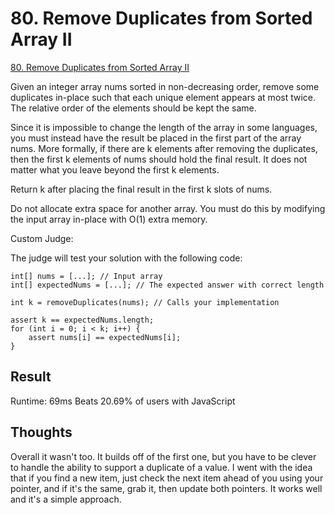 # 80. Remove Duplicates from Sorted Array II

[80. Remove Duplicates from Sorted Array II](https://leetcode.com/problems/remove-duplicates-from-sorted-array-ii)

Given an integer array nums sorted in non-decreasing order, remove some duplicates in-place such that each unique element appears at most twice. The relative order of the elements should be kept the same.

Since it is impossible to change the length of the array in some languages, you must instead have the result be placed in the first part of the array nums. More formally, if there are k elements after removing the duplicates, then the first k elements of nums should hold the final result. It does not matter what you leave beyond the first k elements.

Return k after placing the final result in the first k slots of nums.

Do not allocate extra space for another array. You must do this by modifying the input array in-place with O(1) extra memory.

Custom Judge:

The judge will test your solution with the following code:

```
int[] nums = [...]; // Input array
int[] expectedNums = [...]; // The expected answer with correct length

int k = removeDuplicates(nums); // Calls your implementation

assert k == expectedNums.length;
for (int i = 0; i < k; i++) {
    assert nums[i] == expectedNums[i];
}
```

## Result

Runtime: 69ms Beats 20.69% of users with JavaScript

## Thoughts

Overall it wasn't too. It builds off of the first one, but you have to be clever to handle the ability to support a duplicate of a value. I went with the idea that if you find a new item, just check the next item ahead of you using your pointer, and if it's the same, grab it, then update both pointers. It works well and it's a simple approach.
